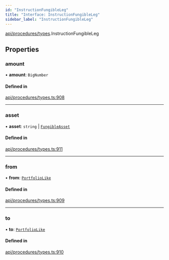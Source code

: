```yaml
---
id: "InstructionFungibleLeg"
title: "Interface: InstructionFungibleLeg"
sidebar_label: "InstructionFungibleLeg"
---
```


[api/procedures/types](../../../../../modules/API/Procedures/Types/Types.md).InstructionFungibleLeg

## Properties

### amount

• **amount**: `BigNumber`

#### Defined in

[api/procedures/types.ts:908](https://github.com/PolymeshAssociation/polymesh-sdk/blob/fbf6882d0/src/api/procedures/types.ts#L908)

___

### asset

• **asset**: `string` \| [`FungibleAsset`](../../../../../classes/API/Entities/Asset/Fungible/FungibleAsset.md)

#### Defined in

[api/procedures/types.ts:911](https://github.com/PolymeshAssociation/polymesh-sdk/blob/fbf6882d0/src/api/procedures/types.ts#L911)

___

### from

• **from**: [`PortfolioLike`](../../../../../modules/API/Entities/Types/Types.md#portfoliolike)

#### Defined in

[api/procedures/types.ts:909](https://github.com/PolymeshAssociation/polymesh-sdk/blob/fbf6882d0/src/api/procedures/types.ts#L909)

___

### to

• **to**: [`PortfolioLike`](../../../../../modules/API/Entities/Types/Types.md#portfoliolike)

#### Defined in

[api/procedures/types.ts:910](https://github.com/PolymeshAssociation/polymesh-sdk/blob/fbf6882d0/src/api/procedures/types.ts#L910)
